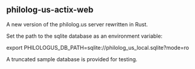 ## philolog-us-actix-web

A new version of the philolog.us server rewritten in Rust.  

Set the path to the sqlite database as an environment variable:

export PHILOLOGUS_DB_PATH=sqlite://philolog_us_local.sqlite?mode=ro

A truncated sample database is provided for testing.
